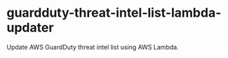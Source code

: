 # guardduty-threat-intel-list-lambda-updater
Update AWS GuardDuty threat intel list using AWS Lambda.

